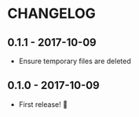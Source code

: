 # CHANGELOG

## 0.1.1 - 2017-10-09

- Ensure temporary files are deleted

## 0.1.0 - 2017-10-09

- First release! 🎉
